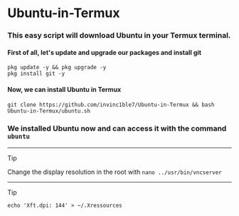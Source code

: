# Ubuntu-in-Termux
### This easy script will download Ubuntu in your Termux terminal.
#### First of all, let's update and upgrade our packages and install git
```shell
pkg update -y && pkg upgrade -y
pkg install git -y
```
#### Now, we can install Ubuntu in Termux
```shell
git clone https://github.com/invinc1ble7/Ubuntu-in-Termux && bash Ubuntu-in-Termux/ubuntu.sh 
```
 ### We installed Ubuntu now and can access it with the command ```ubuntu```
***
> [!TIP]
> Change the display resolution in the root with `nano ../usr/bin/vncserver`
***
> [!TIP]
> `echo 'Xft.dpi: 144' > ~/.Xressources`